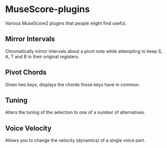# MuseScore-plugins
Various MuseScore2 plugins that people might find useful.

## Mirror Intervals
Chromatically mirror intervals about a pivot note while attempting to keep S, A, T and B in their original registers.

## Pivot Chords
Given two keys, displays the chords those keys have in common.

## Tuning
Alters the tuning of the selection to one of a number of alternatives.

## Voice Velocity
Allows you to change the velocity (dynamics) of a single voice part.
